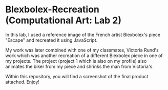 # Blexbolex-Recreation (Computational Art: Lab 2)
In this lab, I used a reference image of the French artist Blexbolex's piece "Escape" and recreated it using JavaScript.

My work was later combined with one of my classmates, Victoria Rund's work 
which was another recreation of a different Blexbolex piece in one of my projects.
The project (project 1 which is also on my profile) also animates the biker from my piece
and shrinks the man from Victoria's.

Within this repository, you will find a screenshot of the final product attached. Enjoy!
